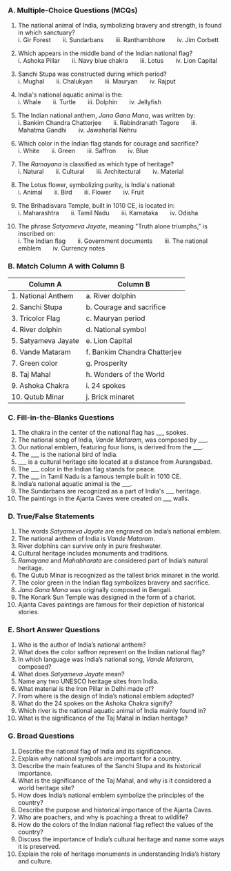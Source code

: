 ### **A. Multiple-Choice Questions (MCQs)**

1. The national animal of India, symbolizing bravery and strength, is found in which sanctuary?  
   i. Gir Forest  ii. Sundarbans  iii. Ranthambhore  iv. Jim Corbett  

2. Which appears in the middle band of the Indian national flag?  
   i. Ashoka Pillar  ii. Navy blue chakra  iii. Lotus  iv. Lion Capital  

3. Sanchi Stupa was constructed during which period?  
   i. Mughal  ii. Chalukyan  iii. Mauryan  iv. Rajput  

4. India's national aquatic animal is the:  
   i. Whale  ii. Turtle  iii. Dolphin  iv. Jellyfish  

5. The Indian national anthem, *Jana Gana Mana*, was written by:  
   i. Bankim Chandra Chatterjee  ii. Rabindranath Tagore  iii. Mahatma Gandhi  iv. Jawaharlal Nehru  

6. Which color in the Indian flag stands for courage and sacrifice?  
   i. White  ii. Green  iii. Saffron  iv. Blue  

7. The *Ramayana* is classified as which type of heritage?  
   i. Natural  ii. Cultural  iii. Architectural  iv. Material  

8. The Lotus flower, symbolizing purity, is India's national:  
   i. Animal  ii. Bird  iii. Flower  iv. Fruit  

9. The Brihadisvara Temple, built in 1010 CE, is located in:  
   i. Maharashtra  ii. Tamil Nadu  iii. Karnataka  iv. Odisha  

10. The phrase *Satyameva Jayate*, meaning "Truth alone triumphs," is inscribed on:  
    i. The Indian flag  ii. Government documents  iii. The national emblem  iv. Currency notes  

### **B. Match Column A with Column B**

| Column A                    | Column B                        |
|-----------------------------|---------------------------------|
| 1. National Anthem          | a. River dolphin               |
| 2. Sanchi Stupa             | b. Courage and sacrifice       |
| 3. Tricolor Flag            | c. Mauryan period              |
| 4. River dolphin            | d. National symbol             |
| 5. Satyameva Jayate         | e. Lion Capital                |
| 6. Vande Mataram            | f. Bankim Chandra Chatterjee   |
| 7. Green color              | g. Prosperity                  |
| 8. Taj Mahal                | h. Wonders of the World        |
| 9. Ashoka Chakra            | i. 24 spokes                   |
| 10. Qutub Minar             | j. Brick minaret               |

### **C. Fill-in-the-Blanks Questions**

1. The chakra in the center of the national flag has ___ spokes.
2. The national song of India, *Vande Mataram*, was composed by ___.
3. Our national emblem, featuring four lions, is derived from the ___.
4. The ___ is the national bird of India.
5. ___ is a cultural heritage site located at a distance from Aurangabad.
6. The ___ color in the Indian flag stands for peace.
7. The ___ in Tamil Nadu is a famous temple built in 1010 CE.
8. India’s national aquatic animal is the ___.
9. The Sundarbans are recognized as a part of India's ___ heritage.
10. The paintings in the Ajanta Caves were created on ___ walls.

### **D. True/False Statements**

1. The words *Satyameva Jayate* are engraved on India’s national emblem.  
2. The national anthem of India is *Vande Mataram*.  
3. River dolphins can survive only in pure freshwater.  
4. Cultural heritage includes monuments and traditions.  
5. *Ramayana* and *Mahabharata* are considered part of India’s natural heritage.  
6. The Qutub Minar is recognized as the tallest brick minaret in the world.  
7. The color green in the Indian flag symbolizes bravery and sacrifice.  
8. *Jana Gana Mana* was originally composed in Bengali.  
9. The Konark Sun Temple was designed in the form of a chariot.  
10. Ajanta Caves paintings are famous for their depiction of historical stories.  

### **E. Short Answer Questions**

1. Who is the author of India’s national anthem?
2. What does the color saffron represent on the Indian national flag?
3. In which language was India’s national song, *Vande Mataram*, composed?
4. What does *Satyameva Jayate* mean?
5. Name any two UNESCO heritage sites from India.
6. What material is the Iron Pillar in Delhi made of?
7. From where is the design of India’s national emblem adopted?
8. What do the 24 spokes on the Ashoka Chakra signify?
9. Which river is the national aquatic animal of India mainly found in?
10. What is the significance of the Taj Mahal in Indian heritage?

### **G. Broad Questions**

1. Describe the national flag of India and its significance.
2. Explain why national symbols are important for a country.
3. Describe the main features of the Sanchi Stupa and its historical importance.
4. What is the significance of the Taj Mahal, and why is it considered a world heritage site?
5. How does India’s national emblem symbolize the principles of the country?
6. Describe the purpose and historical importance of the Ajanta Caves.
7. Who are poachers, and why is poaching a threat to wildlife?
8. How do the colors of the Indian national flag reflect the values of the country?
9. Discuss the importance of India’s cultural heritage and name some ways it is preserved.
10. Explain the role of heritage monuments in understanding India’s history and culture.
